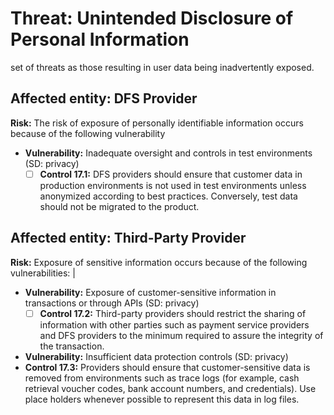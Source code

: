# Threat: Unintended Disclosure of Personal Information

set of threats as those resulting in user data being inadvertently exposed.

## Affected entity: DFS Provider

**Risk:** The risk of exposure of personally identifiable information occurs because of the following vulnerability

* **Vulnerability:** Inadequate oversight and controls in test environments (SD: privacy)
  * [ ] **Control 17.1:** DFS providers should ensure that customer data in production environments is not used in test environments unless anonymized according to best practices. Conversely, test data should not be migrated to the product.

## Affected entity: Third-Party Provider

**Risk:** Exposure of sensitive information occurs because of the following vulnerabilities: |

* **Vulnerability:** Exposure of customer-sensitive information in transactions or through APIs (SD: privacy)
  * [ ] **Control 17.2:** Third-party providers should restrict the sharing of information with other parties such as payment service providers and DFS providers to the minimum required to assure the integrity of the transaction.
* **Vulnerability:** Insufficient data protection controls (SD: privacy)
* **Control 17.3:** Providers should ensure that customer-sensitive data is removed from environments such as trace logs (for example, cash retrieval voucher codes, bank account numbers, and credentials). Use place holders whenever possible to represent this data in log files.

